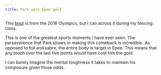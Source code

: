 ```yaml
---
title: Park wins Epee gold
---
```


This [bout](https://www.youtube.com/watch?v=z8A51o1ipPk) is from the 2016 Olympics, but I can across it during my fencing class.

This is one of the greatest sports moments I have ever seen. The perseverence that Park shows in making this comeback is incredible. As opposed to foil and sabre, the entire body is target in Epee. This means that any touch over the last five points would have cost him the gold.

I can barely imagine the mental toughness it takes to maintain his composure given those odds.
